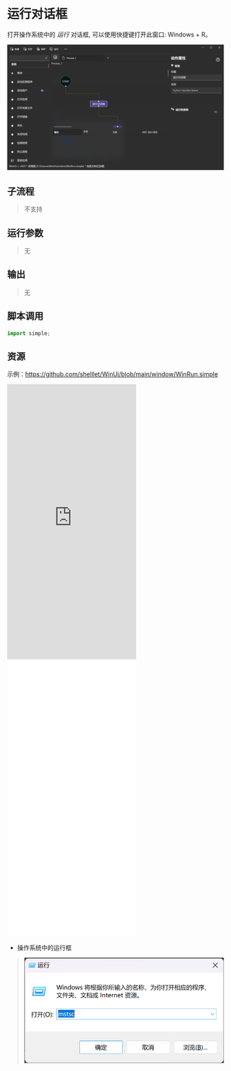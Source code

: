 # 运行对话框 
打开操作系统中的 *运行* 对话框, 可以使用快捷键打开此窗口: Windows + R。

![WinRun](./images/08.png ':size=90%')

## 子流程
> 不支持


## 运行参数

> 无


## 输出
> 无


## 脚本调用

```python
import simple;

```

## 资源

示例：https://github.com/shelllet/WinUi/blob/main/window/WinRun.simple

<iframe type="text/html" height="640px" src="https://www.youtube.com/embed/cfCYFW7Kjow" frameborder="0"></iframe>

<iframe src="//player.bilibili.com/player.html?bvid=BV15m4y1N7L3&page=1&autoplay=0" height='640px' scrolling="no" frameborder="no" framespacing="0" allowfullscreen="true"></iframe>

*   操作系统中的运行框
  >  ![操作系统中的运行框](./images/01.png ':size=40%')
